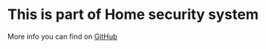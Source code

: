 # This is part of Home security system

More info you can find on [GitHub](https://github.com/SwInDaMix/sw-hub/tree/master/Embedded%20GCC/DevTool_SmartCharger)
